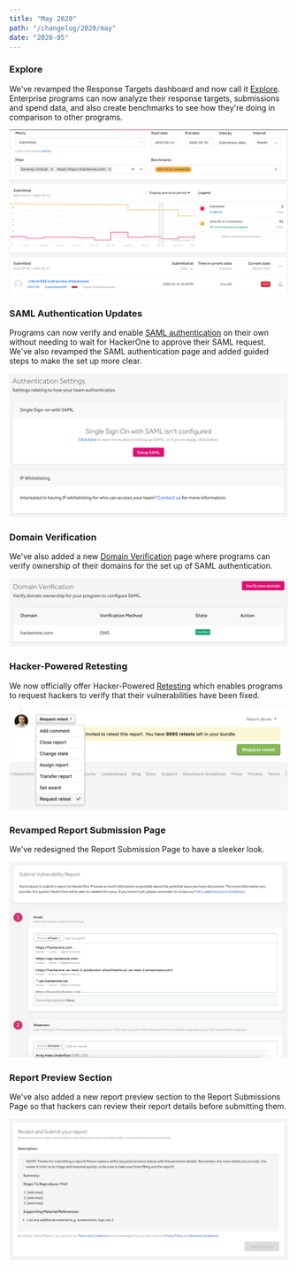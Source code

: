 ```yaml
---
title: "May 2020"
path: "/changelog/2020/may"
date: "2020-05"
---
```


### Explore
We've revamped the Response Targets dashboard and now call it [Explore](/programs/explore.html). Enterprise programs can now analyze their response targets, submissions and spend data, and also create benchmarks to see how they're doing in comparison to other programs.

![Explore](./images/may_2020_explore.png)

### SAML Authentication Updates
Programs can now verify and enable [SAML authentication](/programs/single-sign-on-sso-via-saml.html) on their own without needing to wait for HackerOne to approve their SAML request. We've also revamped the SAML authentication page and added guided steps to make the set up more clear.

![saml authentication page](./images/may_2020_saml_authentication.png)

### Domain Verification
We've also added a new [Domain Verification](/programs/domain-verification.html) page where programs can verify ownership of their domains for the set up of SAML authentication.

![domain verification](./images/may_2020_domain_verification.png)

### Hacker-Powered Retesting
We now officially offer Hacker-Powered [Retesting](/programs/retesting.html) which enables programs to request hackers to verify that their vulnerabilities have been fixed.

![retesting](./images/may_2020_retesting.png)

### Revamped Report Submission Page  
We've redesigned the Report Submission Page to have a sleeker look.

![submit report redesign](./images/may_2020_submit_report_revamp.png)

### Report Preview Section
We've also added a new report preview section to the Report Submissions Page so that hackers can review their report details before submitting them.

![submit report preview section](./images/may_2020_submit_report_preview.png)
